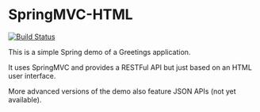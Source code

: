 SpringMVC-HTML
==============

[![Build Status](https://travis-ci.org/rogargon/springmvc-html.svg?branch=master)](https://travis-ci.org/rogargon/springmvc-html)

This is a simple Spring demo of a Greetings application.

It uses SpringMVC and provides a RESTFul API but just based on an HTML user interface.
 
More advanced versions of the demo also feature JSON APIs (not yet available).
